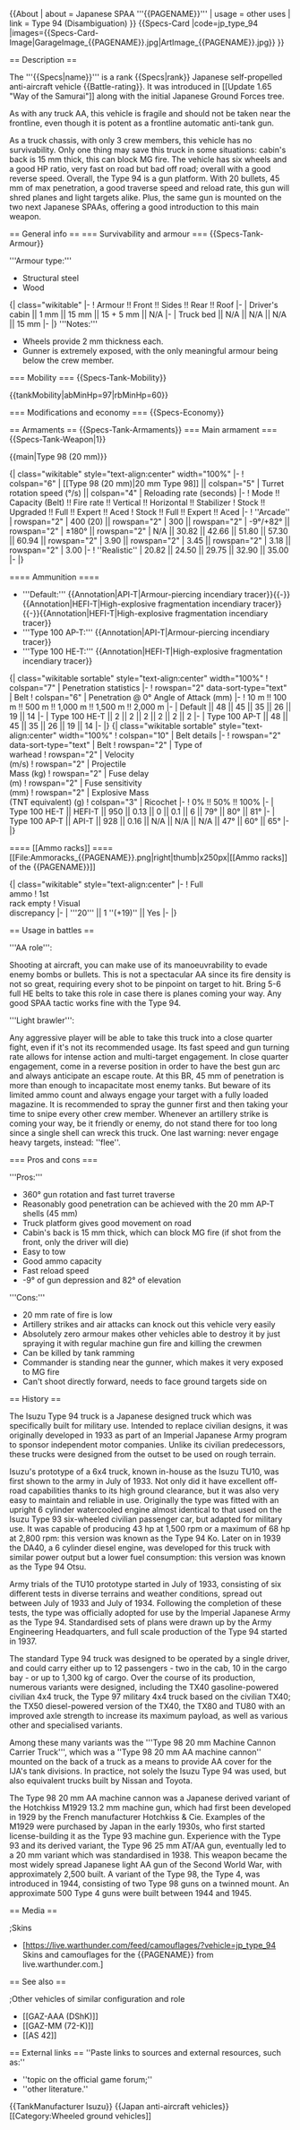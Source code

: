 {{About
| about = Japanese SPAA '''{{PAGENAME}}'''
| usage = other uses
| link = Type 94 (Disambiguation)
}}
{{Specs-Card
|code=jp_type_94
|images={{Specs-Card-Image|GarageImage_{{PAGENAME}}.jpg|ArtImage\_{{PAGENAME}}.jpg}}
}}

== Description ==

<!-- ''In the description, the first part should be about the history of the creation and combat usage of the vehicle, as well as its key features. In the second part, tell the reader about the ground vehicle in the game. Insert a screenshot of the vehicle, so that if the novice player does not remember the vehicle by name, he will immediately understand what kind of vehicle the article is talking about.'' -->

The '''{{Specs|name}}''' is a rank {{Specs|rank}} Japanese self-propelled anti-aircraft vehicle {{Battle-rating}}. It was introduced in [[Update 1.65 "Way of the Samurai"]] along with the initial Japanese Ground Forces tree.

As with any truck AA, this vehicle is fragile and should not be taken near the frontline, even though it is potent as a frontline automatic anti-tank gun.

As a truck chassis, with only 3 crew members, this vehicle has no survivability. Only one thing may save this truck in some situations: cabin's back is 15 mm thick, this can block MG fire. The vehicle has six wheels and a good HP ratio, very fast on road but bad off road; overall with a good reverse speed. Overall, the Type 94 is a gun platform. With 20 bullets, 45 mm of max penetration, a good traverse speed and reload rate, this gun will shred planes and light targets alike. Plus, the same gun is mounted on the two next Japanese SPAAs, offering a good introduction to this main weapon.

== General info ==
=== Survivability and armour ===
{{Specs-Tank-Armour}}

<!-- ''Describe armour protection. Note the most well protected and key weak areas. Appreciate the layout of modules as well as the number and location of crew members. Is the level of armour protection sufficient, is the placement of modules helpful for survival in combat? If necessary use a visual template to indicate the most secure and weak zones of the armour.'' -->

'''Armour type:'''

- Structural steel
- Wood

{| class="wikitable"
|-
! Armour !! Front !! Sides !! Rear !! Roof
|-
| Driver's cabin || 1 mm || 15 mm || 15 + 5 mm || N/A
|-
| Truck bed || N/A || N/A || N/A || 15 mm
|-
|}
'''Notes:'''

- Wheels provide 2 mm thickness each.
- Gunner is extremely exposed, with the only meaningful armour being below the crew member.

=== Mobility ===
{{Specs-Tank-Mobility}}

<!-- ''Write about the mobility of the ground vehicle. Estimate the specific power and manoeuvrability, as well as the maximum speed forwards and backwards.'' -->

{{tankMobility|abMinHp=97|rbMinHp=60}}

=== Modifications and economy ===
{{Specs-Economy}}

== Armaments ==
{{Specs-Tank-Armaments}}
=== Main armament ===
{{Specs-Tank-Weapon|1}}

<!-- ''Give the reader information about the characteristics of the main gun. Assess its effectiveness in a battle based on the reloading speed, ballistics and the power of shells. Do not forget about the flexibility of the fire, that is how quickly the cannon can be aimed at the target, open fire on it and aim at another enemy. Add a link to the main article on the gun: <code><nowiki>{{main|Name of the weapon}}</nowiki></code>. Describe in general terms the ammunition available for the main gun. Give advice on how to use them and how to fill the ammunition storage.'' -->

{{main|Type 98 (20 mm)}}

{| class="wikitable" style="text-align:center" width="100%"
|-
! colspan="6" | [[Type 98 (20 mm)|20 mm Type 98]] || colspan="5" | Turret rotation speed (°/s) || colspan="4" | Reloading rate (seconds)
|-
! Mode !! Capacity (Belt) !! Fire rate !! Vertical !! Horizontal !! Stabilizer
! Stock !! Upgraded !! Full !! Expert !! Aced
! Stock !! Full !! Expert !! Aced
|-
! ''Arcade''
| rowspan="2" | 400 (20) || rowspan="2" | 300 || rowspan="2" | -9°/+82° || rowspan="2" | ±180° || rowspan="2" | N/A || 30.82 || 42.66 || 51.80 || 57.30 || 60.94 || rowspan="2" | 3.90 || rowspan="2" | 3.45 || rowspan="2" | 3.18 || rowspan="2" | 3.00
|-
! ''Realistic''
| 20.82 || 24.50 || 29.75 || 32.90 || 35.00
|-
|}

==== Ammunition ====

- '''Default:''' {{Annotation|API-T|Armour-piercing incendiary tracer}}{{-}}{{Annotation|HEFI-T|High-explosive fragmentation incendiary tracer}}{{-}}{{Annotation|HEFI-T|High-explosive fragmentation incendiary tracer}}
- '''Type 100 AP-T:''' {{Annotation|API-T|Armour-piercing incendiary tracer}}
- '''Type 100 HE-T:''' {{Annotation|HEFI-T|High-explosive fragmentation incendiary tracer}}

{| class="wikitable sortable" style="text-align:center" width="100%"
! colspan="7" | Penetration statistics
|-
! rowspan="2" data-sort-type="text" | Belt
! colspan="6" | Penetration @ 0° Angle of Attack (mm)
|-
! 10 m !! 100 m !! 500 m !! 1,000 m !! 1,500 m !! 2,000 m
|-
| Default || 48 || 45 || 35 || 26 || 19 || 14
|-
| Type 100 HE-T || 2 || 2 || 2 || 2 || 2 || 2
|-
| Type 100 AP-T || 48 || 45 || 35 || 26 || 19 || 14
|-
|}
{| class="wikitable sortable" style="text-align:center" width="100%"
! colspan="10" | Belt details
|-
! rowspan="2" data-sort-type="text" | Belt
! rowspan="2" | Type of<br>warhead
! rowspan="2" | Velocity<br>(m/s)
! rowspan="2" | Projectile<br>Mass (kg)
! rowspan="2" | Fuse delay<br>(m)
! rowspan="2" | Fuse sensitivity<br>(mm)
! rowspan="2" | Explosive Mass<br>(TNT equivalent) (g)
! colspan="3" | Ricochet
|-
! 0% !! 50% !! 100%
|-
| Type 100 HE-T || HEFI-T || 950 || 0.13 || 0 || 0.1 || 6 || 79° || 80° || 81°
|-
| Type 100 AP-T || API-T || 928 || 0.16 || N/A || N/A || N/A || 47° || 60° || 65°
|-
|}

==== [[Ammo racks]] ====
[[File:Ammoracks_{{PAGENAME}}.png|right|thumb|x250px|[[Ammo racks]] of the {{PAGENAME}}]]

<!-- '''Last updated:''' -->

{| class="wikitable" style="text-align:center"
|-
! Full<br>ammo
! 1st<br>rack empty
! Visual<br>discrepancy
|-
| '''20''' || 1&nbsp;''(+19)'' || Yes
|-
|}

== Usage in battles ==

<!-- ''Describe the tactics of playing in the vehicle, the features of using vehicles in the team and advice on tactics. Refrain from creating a "guide" - do not impose a single point of view but instead give the reader food for thought. Describe the most dangerous enemies and give recommendations on fighting them. If necessary, note the specifics of the game in different modes (AB, RB, SB).'' -->

'''AA role''':

Shooting at aircraft, you can make use of its manoeuvrability to evade enemy bombs or bullets. This is not a spectacular AA since its fire density is not so great, requiring every shot to be pinpoint on target to hit. Bring 5-6 full HE belts to take this role in case there is planes coming your way. Any good SPAA tactic works fine with the Type 94.

'''Light brawler''':

Any aggressive player will be able to take this truck into a close quarter fight, even if it's not its recommended usage. Its fast speed and gun turning rate allows for intense action and multi-target engagement. In close quarter engagement, come in a reverse position in order to have the best gun arc and always anticipate an escape route. At this BR, 45 mm of penetration is more than enough to incapacitate most enemy tanks. But beware of its limited ammo count and always engage your target with a fully loaded magazine. It is recommended to spray the gunner first and then taking your time to snipe every other crew member. Whenever an artillery strike is coming your way, be it friendly or enemy, do not stand there for too long since a single shell can wreck this truck. One last warning: never engage heavy targets, instead: ''flee''.

=== Pros and cons ===

<!-- ''Summarise and briefly evaluate the vehicle in terms of its characteristics and combat effectiveness. Mark its pros and cons in a bulleted list. Try not to use more than 6 points for each of the characteristics. Avoid using categorical definitions such as "bad", "good" and the like - use substitutions with softer forms such as "inadequate" and "effective".'' -->

'''Pros:'''

- 360° gun rotation and fast turret traverse
- Reasonably good penetration can be achieved with the 20 mm AP-T shells (45 mm)
- Truck platform gives good movement on road
- Cabin's back is 15 mm thick, which can block MG fire (if shot from the front, only the driver will die)
- Easy to tow
- Good ammo capacity
- Fast reload speed
- -9° of gun depression and 82° of elevation

'''Cons:'''

- 20 mm rate of fire is low
- Artillery strikes and air attacks can knock out this vehicle very easily
- Absolutely zero armour makes other vehicles able to destroy it by just spraying it with regular machine gun fire and killing the crewmen
- Can be killed by tank ramming
- Commander is standing near the gunner, which makes it very exposed to MG fire
- Can't shoot directly forward, needs to face ground targets side on

== History ==

<!-- ''Describe the history of the creation and combat usage of the vehicle in more detail than in the introduction. If the historical reference turns out to be too long, take it to a separate article, taking a link to the article about the vehicle and adding a block "/History" (example: <nowiki>https://wiki.warthunder.com/(Vehicle-name)/History</nowiki>) and add a link to it here using the <code>main</code> template. Be sure to reference text and sources by using <code><nowiki><ref></ref></nowiki></code>, as well as adding them at the end of the article with <code><nowiki><references /></nowiki></code>. This section may also include the vehicle's dev blog entry (if applicable) and the in-game encyclopedia description (under <code><nowiki>=== In-game description ===</nowiki></code>, also if applicable).'' -->

The Isuzu Type 94 truck is a Japanese designed truck which was specifically built for military use. Intended to replace civilian designs, it was originally developed in 1933 as part of an Imperial Japanese Army program to sponsor independent motor companies. Unlike its civilian predecessors, these trucks were designed from the outset to be used on rough terrain.

Isuzu's prototype of a 6x4 truck, known in-house as the Isuzu TU10, was first shown to the army in July of 1933. Not only did it have excellent off-road capabilities thanks to its high ground clearance, but it was also very easy to maintain and reliable in use. Originally the type was fitted with an upright 6 cylinder watercooled engine almost identical to that used on the Isuzu Type 93 six-wheeled civilian passenger car, but adapted for military use. It was capable of producing 43 hp at 1,500 rpm or a maximum of 68 hp at 2,800 rpm: this version was known as the Type 94 Ko. Later on in 1939 the DA40, a 6 cylinder diesel engine, was developed for this truck with similar power output but a lower fuel consumption: this version was known as the Type 94 Otsu.

Army trials of the TU10 prototype started in July of 1933, consisting of six different tests in diverse terrains and weather conditions, spread out between July of 1933 and July of 1934. Following the completion of these tests, the type was officially adopted for use by the Imperial Japanese Army as the Type 94. Standardised sets of plans were drawn up by the Army Engineering Headquarters, and full scale production of the Type 94 started in 1937.

The standard Type 94 truck was designed to be operated by a single driver, and could carry either up to 12 passengers - two in the cab, 10 in the cargo bay - or up to 1,300 kg of cargo. Over the course of its production, numerous variants were designed, including the TX40 gasoline-powered civilian 4x4 truck, the Type 97 military 4x4 truck based on the civilian TX40; the TX50 diesel-powered version of the TX40, the TX80 and TU80 with an improved axle strength to increase its maximum payload, as well as various other and specialised variants.

Among these many variants was the '''Type 98 20 mm Machine Cannon Carrier Truck''', which was a ''Type 98 20 mm AA machine cannon'' mounted on the back of a truck as a means to provide AA cover for the IJA's tank divisions. In practice, not solely the Isuzu Type 94 was used, but also equivalent trucks built by Nissan and Toyota.

The Type 98 20 mm AA machine cannon was a Japanese derived variant of the Hotchkiss M1929 13.2 mm machine gun, which had first been developed in 1929 by the French manufacturer Hotchkiss & Cie. Examples of the M1929 were purchased by Japan in the early 1930s, who first started license-building it as the Type 93 machine gun. Experience with the Type 93 and its derived variant, the Type 96 25 mm AT/AA gun, eventually led to a 20 mm variant which was standardised in 1938. This weapon became the most widely spread Japanese light AA gun of the Second World War, with approximately 2,500 built. A variant of the Type 98, the Type 4, was introduced in 1944, consisting of two Type 98 guns on a twinned mount. An approximate 500 Type 4 guns were built between 1944 and 1945.

== Media ==

<!-- ''Excellent additions to the article would be video guides, screenshots from the game, and photos.'' -->

;Skins

- [https://live.warthunder.com/feed/camouflages/?vehicle=jp_type_94 Skins and camouflages for the {{PAGENAME}} from live.warthunder.com.]

== See also ==

<!-- ''Links to the articles on the War Thunder Wiki that you think will be useful for the reader, for example:''
* ''reference to the series of the vehicles;''
* ''links to approximate analogues of other nations and research trees.'' -->

;Other vehicles of similar configuration and role

- [[GAZ-AAA (DShK)]]
- [[GAZ-MM (72-K)]]
- [[AS 42]]

== External links ==
''Paste links to sources and external resources, such as:''

- ''topic on the official game forum;''
- ''other literature.''

{{TankManufacturer Isuzu}}
{{Japan anti-aircraft vehicles}}
[[Category:Wheeled ground vehicles]]
